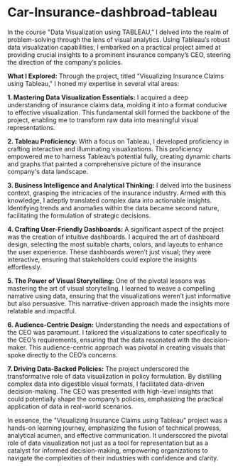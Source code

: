 # Car-Insurance-dashbroad-tableau

In the course "Data Visualization using TABLEAU," I delved into the realm of problem-solving through the lens of visual analytics. Using Tableau’s robust data visualization capabilities, I embarked on a practical project aimed at providing crucial insights to a prominent insurance company’s CEO, steering the direction of the company’s policies.

**What I Explored:**
Through the project, titled "Visualizing Insurance Claims using Tableau," I honed my expertise in several vital areas:

**1. Mastering Data Visualization Essentials:**
I acquired a deep understanding of insurance claims data, molding it into a format conducive to effective visualization. This fundamental skill formed the backbone of the project, enabling me to transform raw data into meaningful visual representations.

**2. Tableau Proficiency:**
With a focus on Tableau, I developed proficiency in crafting interactive and illuminating visualizations. This proficiency empowered me to harness Tableau’s potential fully, creating dynamic charts and graphs that painted a comprehensive picture of the insurance company's data landscape.

**3. Business Intelligence and Analytical Thinking:**
I delved into the business context, grasping the intricacies of the insurance industry. Armed with this knowledge, I adeptly translated complex data into actionable insights. Identifying trends and anomalies within the data became second nature, facilitating the formulation of strategic decisions.

**4. Crafting User-Friendly Dashboards:**
A significant aspect of the project was the creation of intuitive dashboards. I acquired the art of dashboard design, selecting the most suitable charts, colors, and layouts to enhance the user experience. These dashboards weren’t just visual; they were interactive, ensuring that stakeholders could explore the insights effortlessly.

**5. The Power of Visual Storytelling:**
One of the pivotal lessons was mastering the art of visual storytelling. I learned to weave a compelling narrative using data, ensuring that the visualizations weren’t just informative but also persuasive. This narrative-driven approach made the insights more relatable and impactful.

**6. Audience-Centric Design:**
Understanding the needs and expectations of the CEO was paramount. I tailored the visualizations to cater specifically to the CEO’s requirements, ensuring that the data resonated with the decision-maker. This audience-centric approach was pivotal in creating visuals that spoke directly to the CEO’s concerns.

**7. Driving Data-Backed Policies:**
The project underscored the transformative role of data visualization in policy formulation. By distilling complex data into digestible visual formats, I facilitated data-driven decision-making. The CEO was presented with high-level insights that could potentially shape the company’s policies, emphasizing the practical application of data in real-world scenarios.

In essence, the "Visualizing Insurance Claims using Tableau" project was a hands-on learning journey, emphasizing the fusion of technical prowess, analytical acumen, and effective communication. It underscored the pivotal role of data visualization not just as a tool for representation but as a catalyst for informed decision-making, empowering organizations to navigate the complexities of their industries with confidence and clarity.
